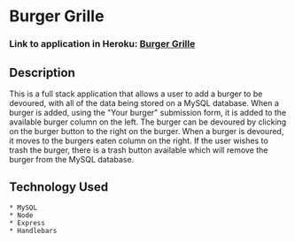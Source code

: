 # Burger Grille
### Link to application in Heroku:  [Burger Grille](https://floating-springs-41293.herokuapp.com/)

## Description

This is a full stack application that allows a user to add a burger to be devoured,
with all of the data being stored on a MySQL database.  When a burger is added, using 
the "Your burger" submission form, it is added to the available burger column on the 
left.  The burger can be devoured by clicking on the burger button to the right on 
the burger.  When a burger is devoured, it moves to the burgers eaten column on the 
right.  If the user wishes to trash the burger, there is a trash button available which
will remove the burger from the MySQL database.

## Technology Used
    * MySQL
    * Node
    * Express
    * Handlebars
